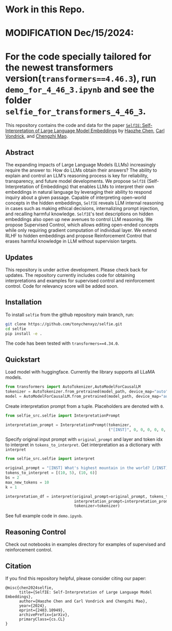# Work in this Repo.

# MODIFICATION Dec/15/2024:
# For the code specially tailored for the newest transformers version(`transformers==4.46.3`), run `demo_for_4_46_3.ipynb` and see the folder `selfie_for_transformers_4_46_3`.

This repository contains the code and data for the paper [`SelfIE`: Self-Interpretation of Large Language Model Embeddings](https://arxiv.org/abs/2403.10949) by [Haozhe Chen](https://tonychen.xyz/), [Carl Vondrick](https://www.cs.columbia.edu/~vondrick/), and [Chengzhi Mao](http://www.cs.columbia.edu/~mcz/).

## Abstract
The expanding impacts of Large Language Models (LLMs) increasingly require the answer to: How do LLMs obtain their answers? The ability to explain and control an LLM's reasoning process is key for reliability, transparency, and future model developments. We propose  `SelfIE` (Self-Interpretation of Embeddings) that enables LLMs to interpret their own embeddings in natural language by leveraging their ability to respond inquiry about a given passage. Capable of interpreting open-world concepts in the hidden embeddings, `SelfIE` reveals LLM internal reasoning in cases such as making ethical decisions, internalizing prompt injection, and recalling harmful knowledge. `SelfIE`'s text descriptions on hidden embeddings also open up new avenues to control LLM reasoning. We propose Supervised Control, which allows editing open-ended concepts while only requiring gradient computation of individual layer. We extend RLHF to hidden embeddings and propose Reinforcement Control that erases harmful knowledge in LLM without supervision targets. 

## Updates
This repository is under active development. Please check back for updates. The repository currently includes code for obtaining interpretations and examples for supervised control and reinforcement control. Code for relevancy score will be added soon.

## Installation

To install `selfie` from the github repository main branch, run:

```bash
git clone https://github.com/tonychenxyz/selfie.git
cd selfie
pip install -e .
```

The code has been tested with `transformers==4.34.0`.

## Quickstart
Load model with huggingface. Currently the library supports all LLaMA models.
```python
from transformers import AutoTokenizer,AutoModelForCausalLM
tokenizer = AutoTokenizer.from_pretrained(model_path, device_map="auto")
model = AutoModelForCausalLM.from_pretrained(model_path, device_map="auto")
```
Create interpretation prompt from a tuple. Placeholders are denoted with `0`.

```python
from selfie_src.selfie import InterpretationPrompt

interpretation_prompt = InterpretationPrompt(tokenizer,
                                             ("[INST]", 0, 0, 0, 0, 0, "[/INST] Sure, I will summarize the message:"))
```
Specify original input prompt with `original_prompt` and layer and token idx to interpret in `tokens_to_interpret`. Get interpretation as a dictionary with `interpret`

```python
from selfie_src.selfie import interpret

original_prompt = "[INST] What's highest mountain in the world? [/INST]"
tokens_to_interpret = [(10, 5), (10, 6)]
bs = 2
max_new_tokens = 10
k = 1

interpretation_df = interpret(original_prompt=original_prompt, tokens_to_interpret=tokens_to_interpret, model=model,
                              interpretation_prompt=interpretation_prompt, bs=bs, max_new_tokens=max_new_tokens, k=k,
                              tokenizer=tokenizer)
```
See full example code in `demo.ipynb`.

## Reasoning Control
Check out notebooks in examples directory for examples of supervised and reinforcement control.

## Citation
If you find this repository helpful, please consider citing our paper:
```
@misc{chen2024selfie,
      title={SelfIE: Self-Interpretation of Large Language Model Embeddings}, 
      author={Haozhe Chen and Carl Vondrick and Chengzhi Mao},
      year={2024},
      eprint={2403.10949},
      archivePrefix={arXiv},
      primaryClass={cs.CL}
}
```